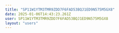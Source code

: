 ```yaml
---
title: "SP11W1YTM3TMR9ZDD7F6FAD53BQJ1ED9N575M5GX8"
date: 2025-01-06T14:43:23.261Z
user: SP11W1YTM3TMR9ZDD7F6FAD53BQJ1ED9N575M5GX8
layout: "users"
---
```

    